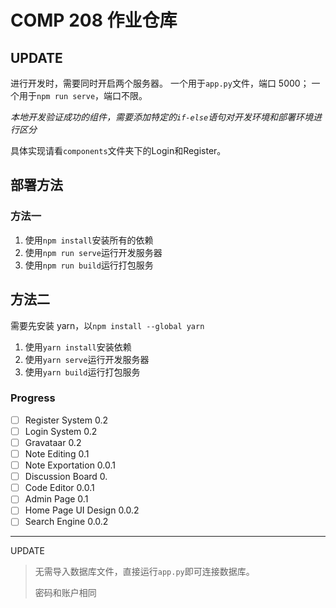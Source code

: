 # COMP 208 作业仓库

## UPDATE

进行开发时，需要同时开启两个服务器。
一个用于`app.py`文件，端口 5000；
一个用于`npm run serve`，端口不限。

*本地开发验证成功的组件，需要添加特定的`if-else`语句对开发环境和部署环境进行区分*

具体实现请看`components`文件夹下的Login和Register。

## 部署方法

### 方法一

1. 使用`npm install`安装所有的依赖
2. 使用`npm run serve`运行开发服务器
3. 使用`npm run build`运行打包服务

## 方法二

需要先安装 yarn，以`npm install --global yarn`

1. 使用`yarn install`安装依赖
2. 使用`yarn serve`运行开发服务器
3. 使用`yarn build`运行打包服务

### Progress

- [ ] Register System 0.2
- [ ] Login System 0.2
- [ ] Gravataar 0.2
- [ ] Note Editing 0.1
- [ ] Note Exportation 0.0.1
- [ ] Discussion Board 0.
- [ ] Code Editor 0.0.1
- [ ] Admin Page 0.1
- [ ] Home Page UI Design 0.0.2
- [ ] Search Engine 0.0.2

---

UPDATE

> 无需导入数据库文件，直接运行`app.py`即可连接数据库。
>
> 密码和账户相同
